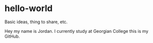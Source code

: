 # hello-world
Basic ideas, thing to share, etc.

Hey my name is Jordan. I currently study at Georgian College this is my GitHub.
